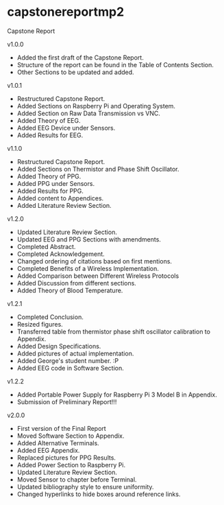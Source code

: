 # capstonereportmp2
Capstone Report

v1.0.0
- Added the first draft of the Capstone Report. 
- Structure of the report can be found in the Table of Contents Section. 
- Other Sections to be updated and added. 

v1.0.1
- Restructured Capstone Report. 
- Added Sections on Raspberry Pi and Operating System. 
- Added Section on Raw Data Transmission vs VNC. 
- Added Theory of EEG. 
- Added EEG Device under Sensors. 
- Added Results for EEG. 

v1.1.0
- Restructured Capstone Report. 
- Added Sections on Thermistor and Phase Shift Oscillator. 
- Added Theory of PPG. 
- Added PPG under Sensors. 
- Added Results for PPG. 
- Added content to Appendices. 
- Added Literature Review Section. 

v1.2.0
- Updated Literature Review Section. 
- Updated EEG and PPG Sections with amendments. 
- Completed Abstract. 
- Completed Acknowledgement. 
- Changed ordering of citations based on first mentions. 
- Completed Benefits of a Wireless Implementation.
- Added Comparison between Different Wireless Protocols
- Added Discussion from different sections. 
- Added Theory of Blood Temperature.

v1.2.1
- Completed Conclusion. 
- Resized figures. 
- Transferred table from thermistor phase shift oscillator calibration to Appendix. 
- Added Design Specifications. 
- Added pictures of actual implementation. 
- Added George's student number. :P 
- Added EEG code in Software Section. 

v1.2.2 
- Added Portable Power Supply for Raspberry Pi 3 Model B in Appendix. 
- Submission of Preliminary Report!!! 

v2.0.0
- First version of the Final Report 
- Moved Software Section to Appendix.  
- Added Alternative Terminals. 
- Added EEG Appendix. 
- Replaced pictures for PPG Results. 
- Added Power Section to Raspberry Pi. 
- Updated Literature Review Section. 
- Moved Sensor to chapter before Terminal.
- Updated bibliography style to ensure uniformity. 
- Changed hyperlinks to hide boxes around reference links. 
